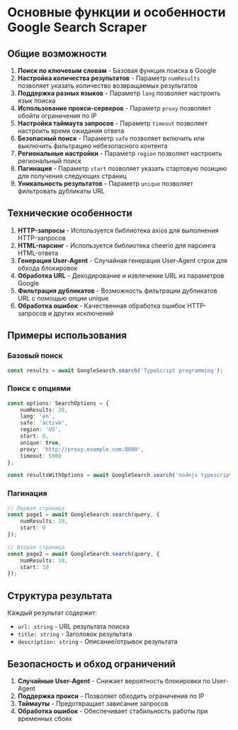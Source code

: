# Основные функции и особенности Google Search Scraper

## Общие возможности

1. **Поиск по ключевым словам** - Базовая функция поиска в Google
2. **Настройка количества результатов** - Параметр `numResults` позволяет указать количество возвращаемых результатов
3. **Поддержка разных языков** - Параметр `lang` позволяет настроить язык поиска
4. **Использование прокси-серверов** - Параметр `proxy` позволяет обойти ограничения по IP
5. **Настройка таймаута запросов** - Параметр `timeout` позволяет настроить время ожидания ответа
6. **Безопасный поиск** - Параметр `safe` позволяет включить или выключить фильтрацию небезопасного контента
7. **Региональные настройки** - Параметр `region` позволяет настроить региональный поиск
8. **Пагинация** - Параметр `start` позволяет указать стартовую позицию для получения следующих страниц
9. **Уникальность результатов** - Параметр `unique` позволяет фильтровать дубликаты URL

## Технические особенности

1. **HTTP-запросы** - Используется библиотека axios для выполнения HTTP-запросов
2. **HTML-парсинг** - Используется библиотека cheerio для парсинга HTML-ответа
3. **Генерация User-Agent** - Случайная генерация User-Agent строк для обхода блокировок
4. **Обработка URL** - Декодирование и извлечение URL из параметров Google
5. **Фильтрация дубликатов** - Возможность фильтрации дубликатов URL с помощью опции unique
6. **Обработка ошибок** - Качественная обработка ошибок HTTP-запросов и других исключений

## Примеры использования

### Базовый поиск
```typescript
const results = await GoogleSearch.search('TypeScript programming');
```

### Поиск с опциями
```typescript
const options: SearchOptions = {
    numResults: 20,
    lang: 'en',
    safe: 'active',
    region: 'US',
    start: 0,
    unique: true,
    proxy: 'http://proxy.example.com:8080',
    timeout: 5000
};

const resultsWithOptions = await GoogleSearch.search('nodejs typescript', options);
```

### Пагинация
```typescript
// Первая страница
const page1 = await GoogleSearch.search(query, {
    numResults: 10,
    start: 0
});

// Вторая страница
const page2 = await GoogleSearch.search(query, {
    numResults: 10,
    start: 10
});
```

## Структура результата

Каждый результат содержит:
- `url: string` - URL результата поиска
- `title: string` - Заголовок результата
- `description: string` - Описание/отрывок результата

## Безопасность и обход ограничений

1. **Случайные User-Agent** - Снижает вероятность блокировки по User-Agent
2. **Поддержка прокси** - Позволяет обходить ограничения по IP
3. **Таймауты** - Предотвращает зависание запросов
4. **Обработка ошибок** - Обеспечивает стабильность работы при временных сбоях
